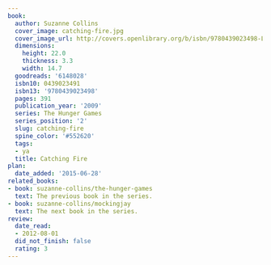 ```yaml
---
book:
  author: Suzanne Collins
  cover_image: catching-fire.jpg
  cover_image_url: http://covers.openlibrary.org/b/isbn/9780439023498-L.jpg
  dimensions:
    height: 22.0
    thickness: 3.3
    width: 14.7
  goodreads: '6148028'
  isbn10: 0439023491
  isbn13: '9780439023498'
  pages: 391
  publication_year: '2009'
  series: The Hunger Games
  series_position: '2'
  slug: catching-fire
  spine_color: '#552620'
  tags:
  - ya
  title: Catching Fire
plan:
  date_added: '2015-06-28'
related_books:
- book: suzanne-collins/the-hunger-games
  text: The previous book in the series.
- book: suzanne-collins/mockingjay
  text: The next book in the series.
review:
  date_read:
  - 2012-08-01
  did_not_finish: false
  rating: 3
---
```

